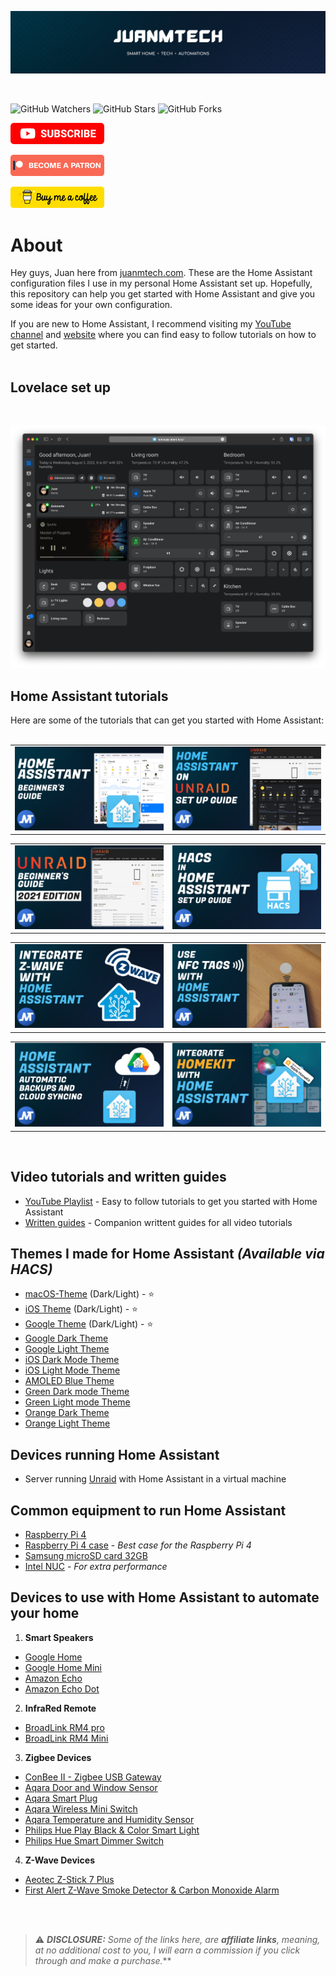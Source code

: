 <p align="center">
  <img src="https://raw.githubusercontent.com/JuanMTech/Home_Assistant_files/master/images/Logo/JMT_Banner.png">
</p>
<br />

![GitHub Watchers][watchers]
![GitHub Stars][stars]
![GitHub Forks][forks]
<br />

[![Subscribe to YouTube channel][youtube-sub-shield]][youtubesubscribe]

[![Become a Patron][become-a-patron-shield]][becomeapatron]

[![Buy me a coffee][buymeacoffee-shield]][buymeacoffee]
<br />

# About

Hey guys, Juan here from [juanmtech.com](https://www.juanmtech.com). These are the Home Assistant configuration files I use in my personal Home Assistant set up. Hopefully, this repository can help you get started with Home Assistant and give you some ideas for your own configuration.

If you are new to Home Assistant, I recommend visiting my [YouTube channel](https://www.youtube.com/JuanMTech) and [website](https://www.juanmtech.com) where you can find easy to follow tutorials on how to get started.<br />
<br />

## Lovelace set up

<br />
<p align="center">
<img src="https://raw.githubusercontent.com/JuanMTech/Home_Assistant_files/master/images/Home_Assistant_Images/HA_Dashboard.png"</p>
<br />

## Home Assistant tutorials

Here are some of the tutorials that can get you started with Home Assistant:<br />
<br />

<TABLE>
<TR>
    <TD>
    <a href="https://youtu.be/F57zx3qQXuY"><img src="https://raw.githubusercontent.com/JuanMTech/Home_Assistant_files/master/images/Thumbnails/Getting_started_with_Home_Assistant.png" /></a><br/>
    </TD>
    <TD>
    <a href="https://youtu.be/6-HgmFnZ95A"><img src="https://raw.githubusercontent.com/JuanMTech/Home_Assistant_files/master/images/Thumbnails/How_to_set_up_Home_Assistant_on_Unraid.png" /></a><br/>
    </TD>
</TR>
</TABLE>

<TABLE>
<TR>
    <TD>
    <a href="https://youtu.be/2CbObOuOEuA"><img src="https://raw.githubusercontent.com/JuanMTech/Home_Assistant_files/master/images/Thumbnails/How_to_set_up_Unraid_2021_Guide.png" /></a><br/>
    </TD>
    <TD>
    <a href="https://youtu.be/i4Jgr3tR4Ps"><img src="https://raw.githubusercontent.com/JuanMTech/Home_Assistant_files/master/images/Thumbnails/Install HACS in Home_Assistant_for_themes_and_custom_cards.png" /></a><br/>
    </TD>
</TR>
</TABLE>

<TABLE>
<TR>
    <TD>
    <a href="https://youtu.be/62uhVq_76K8"><img src="https://raw.githubusercontent.com/JuanMTech/Home_Assistant_files/master/images/Thumbnails/Intergrate_Z-Wave_with_Home_Assistant.png" /></a><br/>
    </TD>
    <TD>
    <a href="https://youtu.be/VsjTzm2JFJ0"><img src="https://raw.githubusercontent.com/JuanMTech/Home_Assistant_files/master/images/Thumbnails/How_to_use_NFC_tags_with_Home_Assistant.png" /></a><br/>
    </TD>
</TR>
</TABLE>

<TABLE>
<TR>
    <TD>
    <a href="https://youtu.be/bGqajHcgHMw"><img src="https://raw.githubusercontent.com/JuanMTech/Home_Assistant_files/master/images/Thumbnails/How_to_automatically_backup_Home_Assistant_to_Google_Drive.png" /></a><br/>
    </TD>
    <TD>
    <a href="https://youtu.be/xVvYN5uHaxg"><img src="https://raw.githubusercontent.com/JuanMTech/Home_Assistant_files/master/images/Thumbnails/Integrate_HomeKit_with_Home_Assistant_and_control_devices_with_Siri.png" /></a><br/>
    </TD>
</TR>
</TABLE>
<br />

## Video tutorials and written guides
* [YouTube Playlist](https://www.youtube.com/playlist?list=PLLydq6ff7NvJ1ioQSVRCt2FJK9EFzRKWr) - Easy to follow tutorials to get you started with Home Assistant
* [Written guides](https://www.juanmtech.com/home-assistant/) - Companion writtent guides for all video tutorials

## Themes I made for Home Assistant *(Available via HACS)*
* [macOS-Theme](https://github.com/JuanMTech/macOS-Theme) (Dark/Light) - ⭐
* [iOS Theme](https://github.com/JuanMTech/ios-theme) (Dark/Light) - ⭐
* [Google Theme](https://github.com/JuanMTech/google-theme) (Dark/Light) - ⭐
* [Google Dark Theme](https://github.com/JuanMTech/google_dark_theme)
* [Google Light Theme](https://github.com/JuanMTech/google_light_theme)
* [iOS Dark Mode Theme](https://github.com/JuanMTech/ios_dark_mode_theme)
* [iOS Light Mode Theme](https://github.com/JuanMTech/ios_light_mode_theme)
* [AMOLED Blue Theme](https://github.com/JuanMTech/amoled_blue)
* [Green Dark mode Theme](https://github.com/JuanMTech/green_dark_mode)
* [Green Light mode Theme](https://github.com/JuanMTech/green_light_mode)
* [Orange Dark Theme](https://github.com/JuanMTech/orange_dark)
* [Orange Light Theme](https://github.com/JuanMTech/orange_light)

## Devices running Home Assistant
* Server running [Unraid](https://unraid.net) with Home Assistant  in a virtual machine

## Common equipment to run Home Assistant
* [Raspberry Pi 4](https://amzn.to/2Q3UwVi)
* [Raspberry Pi 4 case](https://amzn.to/2Q5HSoI) - *Best case for the Raspberry Pi 4*
* [Samsung microSD card 32GB](https://amzn.to/313ZUhu)
* [Intel NUC](https://amzn.to/34busQD) - *For extra performance*

## Devices to use with Home Assistant to automate your home

1. **Smart Speakers**
* [Google Home](https://store.google.com/us/product/google_home?hl=en-US)
* [Google Home Mini](https://store.google.com/product/google_home_mini?43700033967804248&gclid=Cj0KCQjwquTbBRCSARIsADzW88zhzmT6J3-arWJHTvvj4tbvnhIOjxhwb2yICOB36OtowI4cXF59k0kaAuF-EALw_wcB&gclsrc=aw.ds&dclid=CM7vqqfd-dwCFcS7swodddECDA)
* [Amazon Echo](https://amzn.to/2XzITuC)
* [Amazon Echo Dot](https://amzn.to/2N7nHYW)<br />

2. **InfraRed Remote**
* [BroadLink RM4 pro](https://amzn.to/3QdzgJS)
* [BroadLink RM4 Mini](https://amzn.to/3zuwBVt)<br />

3. **Zigbee Devices**
* [ConBee II - Zigbee USB Gateway](https://amzn.to/324zSdd)
* [Aqara Door and Window Sensor](https://amzn.to/313ZYxO)
* [Aqara Smart Plug](https://amzn.to/3h8odkb)
* [Aqara Wireless Mini Switch](https://amzn.to/3g2n5wV)
* [Aqara Temperature and Humidity Sensor](https://amzn.to/2Eg6fgN)
* [Philips Hue Play Black & Color Smart Light](https://amzn.to/3iR9Ktj)
* [Philips Hue Smart Dimmer Switch](https://amzn.to/3aBKd4c)<br />

4. **Z-Wave Devices**
* [Aeotec Z-Stick 7 Plus](https://amzn.to/3BEMawk)
* [First Alert Z-Wave Smoke Detector & Carbon Monoxide Alarm](https://amzn.to/3oPbNmL)
<br />
<br />

> ⚠️ ***DISCLOSURE:** Some of the links here, are **affiliate links**, meaning, at no additional cost to you, I will earn a commission if you click through and make a purchase.***


[watchers]: https://img.shields.io/github/watchers/JuanMTech/Home_Assistant_files.svg?style=social&label=Watchers
[stars]: https://img.shields.io/github/stars/JuanMTech/Home_Assistant_files.svg?style=social&label=Stars
[forks]: https://img.shields.io/github/forks/JuanMTech/Home_Assistant_files.svg?style=social&label=Forks

[buymeacoffee-shield]: https://raw.githubusercontent.com/JuanMTech/Home_Assistant_files/master/images/Support_buttons/Buy_me_a_coffee.png
[buymeacoffee]: https://www.buymeacoffee.com/JuanMTech

[become-a-patron-shield]: https://raw.githubusercontent.com/JuanMTech/Home_Assistant_files/master/images/Support_buttons/Patreon.png
[becomeapatron]: https://www.patreon.com/JuanMTech

[youtube-sub-shield]: https://raw.githubusercontent.com/JuanMTech/Home_Assistant_files/master/images/Support_buttons/YouTube_Subscribe.png
[youtubesubscribe]: https://www.youtube.com/c/JuanMTech?sub_confirmation=1
